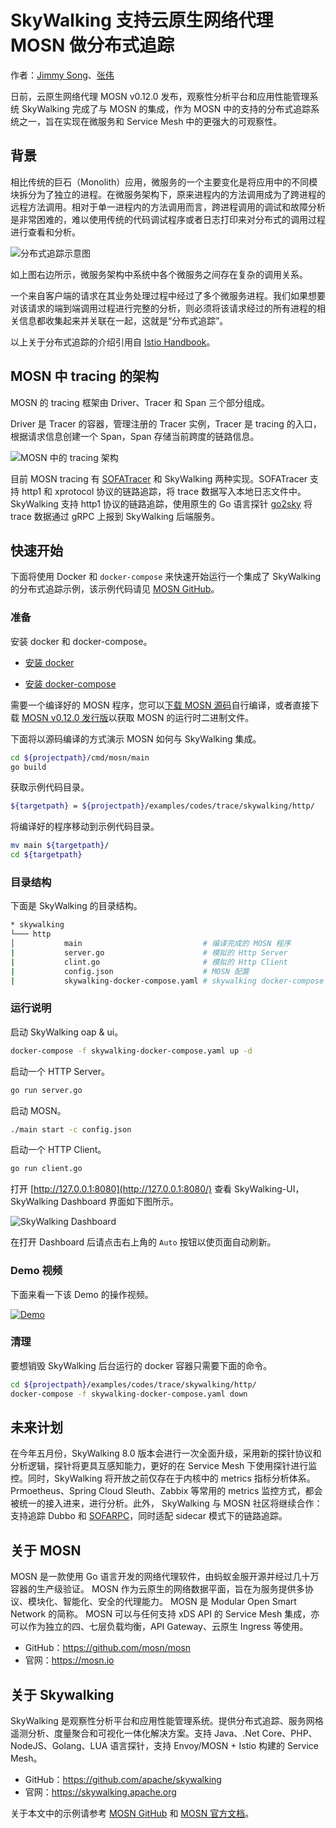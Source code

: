 # SkyWalking 支持云原生网络代理 MOSN 做分布式追踪

作者：[Jimmy Song](https://jimmysong.io)、[张伟](https://github.com/arugal)

日前，云原生网络代理 MOSN v0.12.0 发布，观察性分析平台和应用性能管理系统 SkyWalking 完成了与 MOSN 的集成，作为 MOSN 中的支持的分布式追踪系统之一，旨在实现在微服务和 Service Mesh 中的更强大的可观察性。

## 背景

相比传统的巨石（Monolith）应用，微服务的一个主要变化是将应用中的不同模块拆分为了独立的进程。在微服务架构下，原来进程内的方法调用成为了跨进程的远程方法调用。相对于单一进程内的方法调用而言，跨进程调用的调试和故障分析是非常困难的，难以使用传统的代码调试程序或者日志打印来对分布式的调用过程进行查看和分析。

![分布式追踪示意图](https://tva1.sinaimg.cn/large/007S8ZIlly1ge3oukfgezj30pj0d5t9l.jpg)

如上图右边所示，微服务架构中系统中各个微服务之间存在复杂的调用关系。

一个来自客户端的请求在其业务处理过程中经过了多个微服务进程。我们如果想要对该请求的端到端调用过程进行完整的分析，则必须将该请求经过的所有进程的相关信息都收集起来并关联在一起，这就是“分布式追踪”。

以上关于分布式追踪的介绍引用自 [Istio Handbook](https://www.servicemesher.com/istio-handbook/practice/distributed-tracing.html)。

## MOSN 中 tracing 的架构

MOSN 的 tracing 框架由 Driver、Tracer 和 Span 三个部分组成。

Driver 是 Tracer 的容器，管理注册的 Tracer 实例，Tracer 是 tracing 的入口，根据请求信息创建一个 Span，Span 存储当前跨度的链路信息。

![MOSN 中的 tracing 架构](https://tva1.sinaimg.cn/large/007S8ZIlly1ge3ouldo7ej316u0gdq44.jpg)

目前 MOSN tracing 有 [SOFATracer](http://github.com/sofastack/sofa-tracer) 和 SkyWalking 两种实现。SOFATracer 支持 http1 和 xprotocol 协议的链路追踪，将 trace 数据写入本地日志文件中。SkyWalking 支持 http1 协议的链路追踪，使用原生的 Go 语言探针 [go2sky](https://github.com/SkyAPM/go2sky) 将 trace 数据通过 gRPC 上报到 SkyWalking 后端服务。

## 快速开始

下面将使用 Docker 和 `docker-compose` 来快速开始运行一个集成了 SkyWalking 的分布式追踪示例，该示例代码请见 [MOSN GitHub](https://github.com/mosn/mosn/tree/master/examples/codes/trace/skywalking/http)。

### 准备

安装 docker 和 docker-compose。

- [安装 docker](https://docs.docker.com/install/)

- [安装 docker-compose](https://docs.docker.com/compose/install/)

需要一个编译好的 MOSN 程序，您可以[下载 MOSN 源码](https://github.com/mosn/mosn)自行编译，或者直接下载 [MOSN v0.12.0 发行版](https://github.com/mosn/mosn/releases/tag/v0.12.0)以获取 MOSN 的运行时二进制文件。

下面将以源码编译的方式演示 MOSN 如何与 SkyWalking 集成。

```bash
cd ${projectpath}/cmd/mosn/main
go build
```

获取示例代码目录。

```bash
${targetpath} = ${projectpath}/examples/codes/trace/skywalking/http/
```

将编译好的程序移动到示例代码目录。

```bash
mv main ${targetpath}/
cd ${targetpath}
```

### 目录结构

下面是 SkyWalking 的目录结构。

```bash
* skywalking
└─── http
│           main                           # 编译完成的 MOSN 程序
|           server.go                      # 模拟的 Http Server
|           clint.go                       # 模拟的 Http Client
|           config.json                    # MOSN 配置
|           skywalking-docker-compose.yaml # skywalking docker-compose
```

### 运行说明

启动 SkyWalking oap & ui。

```bash
docker-compose -f skywalking-docker-compose.yaml up -d
```

启动一个 HTTP Server。

```bash
go run server.go
```

启动 MOSN。

```bash
./main start -c config.json
```

启动一个 HTTP Client。

```bash
go run client.go
```

打开 [http://127.0.0.1:8080](http://127.0.0.1:8080/) 查看 SkyWalking-UI，SkyWalking Dashboard 界面如下图所示。

![SkyWalking Dashboard](https://tva1.sinaimg.cn/large/007S8ZIlly1ge99xmtrz9j31hc0r2mxz.jpg)

在打开 Dashboard 后请点击右上角的 `Auto` 按钮以使页面自动刷新。

### Demo 视频

下面来看一下该 Demo 的操作视频。

[![Demo](https://tva1.sinaimg.cn/large/007S8ZIlly1ge3oul0bf7j31bs0qoae2.jpg)](https://www.bilibili.com/video/BV17i4y1t7mZ/)

### 清理

要想销毁 SkyWalking 后台运行的 docker 容器只需要下面的命令。

```bash
cd ${projectpath}/examples/codes/trace/skywalking/http/
docker-compose -f skywalking-docker-compose.yaml down
```

## 未来计划

在今年五月份，SkyWalking  8.0 版本会进行一次全面升级，采用新的探针协议和分析逻辑，探针将更具互感知能力，更好的在 Service Mesh 下使用探针进行监控。同时，SkyWalking 将开放之前仅存在于内核中的 metrics 指标分析体系。Prmoetheus、Spring Cloud Sleuth、Zabbix 等常用的 metrics 监控方式，都会被统一的接入进来，进行分析。此外， SkyWalking 与 MOSN 社区将继续合作：支持追踪 Dubbo 和 [SOFARPC](https://github.com/sofastack/sofa-rpc)，同时适配 sidecar 模式下的链路追踪。

## 关于 MOSN

MOSN 是一款使用 Go 语言开发的网络代理软件，由蚂蚁金服开源并经过几十万容器的生产级验证。 MOSN 作为云原生的网络数据平面，旨在为服务提供多协议、模块化、智能化、安全的代理能力。 MOSN 是 Modular Open Smart Network 的简称。 MOSN 可以与任何支持 xDS API 的 Service Mesh 集成，亦可以作为独立的四、七层负载均衡，API Gateway、云原生 Ingress 等使用。

- GitHub：<https://github.com/mosn/mosn>
- 官网：<https://mosn.io>

## 关于 Skywalking

SkyWalking 是观察性分析平台和应用性能管理系统。提供分布式追踪、服务网格遥测分析、度量聚合和可视化一体化解决方案。支持 Java、.Net Core、PHP、NodeJS、Golang、LUA 语言探针，支持 Envoy/MOSN + Istio 构建的 Service Mesh。

- GitHub：<https://github.com/apache/skywalking>
- 官网：<https://skywalking.apache.org>

关于本文中的示例请参考 [MOSN GitHub](https://github.com/mosn/mosn/tree/master/examples/cn_readme/trace/skywalking/http) 和 [MOSN 官方文档](https://mosn.io/zh/docs/configuration/trace/)。